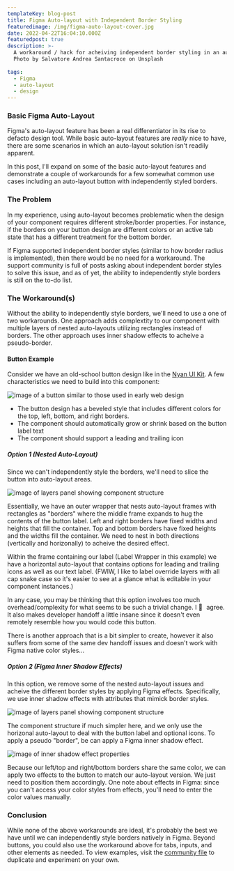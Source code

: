 ```yaml
---
templateKey: blog-post
title: Figma Auto-layout with Independent Border Styling
featuredimage: /img/figma-auto-layout-cover.jpg
date: 2022-04-22T16:04:10.000Z
featuredpost: true
description: >-
  A workaround / hack for acheiving independent border styling in an auto-layout component
  Photo by Salvatore Andrea Santacroce on Unsplash
  
tags:
  - Figma
  - auto-layout
  - design
---
```


### Basic Figma Auto-Layout 
Figma's auto-layout feature has been a real differentiator in its rise to defacto design tool. While basic auto-layout features are *really* nice to have, there are some scenarios in which an auto-layout solution isn't readily apparent. 

In this post, I'll expand on some of the basic auto-layout features and demonstrate a couple of workarounds for a few somewhat common use cases including an auto-layout button with independently styled borders.

### The Problem
In my experience, using auto-layout becomes problematic when the design of your component requires different stroke/border properties. For instance, if the borders on your button design are different colors or an active tab state that has a different treatment for the bottom border.

If Figma supported independent border styles (similar to how border radius is implemented), then there would be no need for a workaround. The support community is full of posts asking about independent border styles to solve this issue, and as of yet, the ability to independently style borders is still on the to-do list.

### The Workaround(s)
Without the ability to independently style borders, we'll need to use a one of two workarounds. One approach adds complextity to our component with multiple layers of nested auto-layouts utilizing rectangles instead of borders. The other approach uses inner shadow effects to acheive a pseudo-border.

#### Button Example
Consider we have an old-school button design like in the [Nyan UI Kit](https://www.figma.com/community/file/1091184208187937528). A few characteristics we need to build into this component:

<div class="columns is-centered has-margin-top-32">
  <div class="column is-12 has-text-centered">
    <img class="img" srcset="/img/button-nested-auto-layout.png" alt="image of a button similar to those used in early web design" />
  </div>
</div>

- The button design has a beveled style that includes different colors for the top, left, bottom, and right borders.
- The component should automatically grow or shrink based on the button label text
- The component should support a leading and trailing icon

##### Option 1 (Nested Auto-Layout)
Since we can't independently style the borders, we'll need to slice the button into auto-layout areas. 
<div class="columns is-centered has-margin-top-32">
  <div class="column is-12 has-text-centered">
    <img class="img" srcset="/img/outline-button-layers.png" alt="image of layers panel showing component structure" />
  </div>
</div>

Essentially, we have an outer wrapper that nests auto-layout frames with rectangles as "borders" where the middle frame expands to hug the contents of the button label. Left and right borders have fixed widths and heights that fill the container. Top and bottom borders have fixed heights and the widths fill the container. We need to nest in both directions (vertically and horizonally) to acheive the desired effect.

Within the frame containing our label (Label Wrapper in this example) we have a horizontal auto-layout that contains options for leading and trailing icons as well as our text label. (FWIW, I like to label override layers with all cap snake case so it's easier to see at a glance what is editable in your component instances.)

In any case, you may be thinking that this option involves too much overhead/complexity for what seems to be such a trivial change. I 💯 &#8202; agree. It also makes developer handoff a little insane since it doesn't even remotely resemble how you would code this button. 

There is another approach that is a bit simpler to create, however it also suffers from some of the same dev handoff issues and doesn't work with Figma native color styles...

##### Option 2 (Figma Inner Shadow Effects)
In this option, we remove some of the nested auto-layout issues and acheive the different border styles by applying Figma effects. Specifically, we use inner shadow effects with attributes that mimick border styles.
<div class="columns is-centered has-margin-top-32">
  <div class="column is-12 has-text-centered">
    <img class="img" srcset="/img/layers-inner-shadow-effects.png" alt="image of layers panel showing component structure" />
  </div>
</div>

The component structure if much simpler here, and we only use the horizonal auto-layout to deal with the button label and optional icons. To apply a pseudo "border", be can apply a Figma inner shadow effect. 

<div class="columns is-centered has-margin-top-32">
  <div class="column is-12 has-text-centered">
    <img class="img" srcset="/img/inner-shadow-properties.png" alt="image of inner shadow effect properties" />
  </div>
</div>

Because our left/top and right/bottom borders share the same color, we can apply two effects to the button to match our auto-layout version. We just need to position them accordingly. One note about effects in Figma: since you can't access your color styles from effects, you'll need to enter the color values manually.    

### Conclusion
While none of the above workarounds are ideal, it's probably the best we have until we can independently style borders natively in Figma. Beyond buttons, you could also use the workaround above for tabs, inputs, and other elements as needed. To view examples, visit the [community file](https://www.figma.com/community/file/1100205232137671296) to duplicate and experiment on your own.

